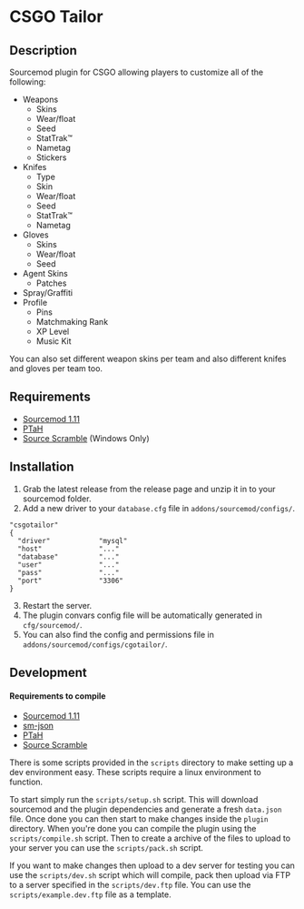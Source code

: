 # CSGO Tailor

## Description
Sourcemod plugin for CSGO allowing players to customize all of the following:
  - Weapons
    - Skins
    - Wear/float
    - Seed
    - StatTrak™
    - Nametag
    - Stickers
  - Knifes
    - Type
    - Skin
    - Wear/float
    - Seed
    - StatTrak™
    - Nametag
  - Gloves
    - Skins
    - Wear/float
    - Seed
  - Agent Skins
    - Patches
  - Spray/Graffiti
  - Profile
    - Pins
    - Matchmaking Rank
    - XP Level
    - Music Kit

You can also set different weapon skins per team and also different knifes and gloves per team too.

## Requirements
- [Sourcemod 1.11](https://www.sourcemod.net/downloads.php)
- [PTaH](https://github.com/komashchenko/PTaH)
- [Source Scramble](https://github.com/nosoop/SMExt-SourceScramble) (Windows Only)

## Installation
1. Grab the latest release from the release page and unzip it in to your sourcemod folder.
2. Add a new driver to your `database.cfg` file in `addons/sourcemod/configs/`.

```
"csgotailor"
{
  "driver"            "mysql"
  "host"              "..."
  "database"          "..."
  "user"              "..."
  "pass"              "..."
  "port"              "3306"
}
```

3. Restart the server.
4. The plugin convars config file will be automatically generated in `cfg/sourcemod/`.
5. You can also find the config and permissions file in `addons/sourcemod/configs/cgotailor/`.

## Development

#### Requirements to compile
- [Sourcemod 1.11](https://www.sourcemod.net/downloads.php)
- [sm-json](https://github.com/clugg/sm-json)
- [PTaH](https://github.com/komashchenko/PTaH)
- [Source Scramble](https://github.com/nosoop/SMExt-SourceScramble)

There is some scripts provided in the `scripts` directory to make setting up a dev environment easy. These scripts require a linux environment to function.

To start simply run the `scripts/setup.sh` script. This will download sourcemod and the plugin dependencies and generate a fresh `data.json` file. Once done you can then start to make changes inside the `plugin` directory. When you're done you can compile the plugin using the `scripts/compile.sh` script. Then to create a archive of the files to upload to your server you can use the `scripts/pack.sh` script.

If you want to make changes then upload to a dev server for testing you can use the `scripts/dev.sh` script which will compile, pack then upload via FTP to a server specified in the `scripts/dev.ftp` file. You can use the `scripts/example.dev.ftp` file as a template.
